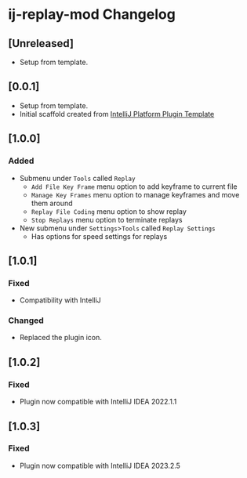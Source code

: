<!-- Keep a Changelog guide -> https://keepachangelog.com -->

# ij-replay-mod Changelog

## [Unreleased]
- Setup from template.

## [0.0.1]
- Setup from template.
- Initial scaffold created from [IntelliJ Platform Plugin Template](https://github.com/JetBrains/intellij-platform-plugin-template)

## [1.0.0]
### Added
- Submenu under `Tools` called `Replay`
  - `Add File Key Frame` menu option to add keyframe to current file
  - `Manage Key Frames` menu option to manage keyframes and move them around
  - `Replay File Coding` menu option to show replay
  - `Stop Replays` menu option to terminate replays
- New submenu under `Settings`>`Tools` called `Replay Settings`
  - Has options for speed settings for replays
  
## [1.0.1]
### Fixed
 - Compatibility with IntelliJ
### Changed
 - Replaced the plugin icon.

## [1.0.2]
### Fixed
 - Plugin now compatible with IntelliJ IDEA 2022.1.1

## [1.0.3]
### Fixed
- Plugin now compatible with IntelliJ IDEA 2023.2.5